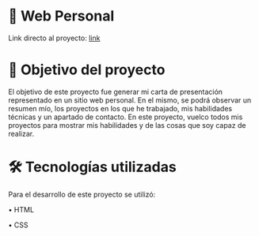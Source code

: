 # :rocket:	Web Personal
Link directo al proyecto: [link](https://lordlez.github.io/personalweb/)


# 📝 Objetivo del proyecto
El objetivo de este proyecto fue generar mi carta de presentación representado en un sitio web personal. En el mismo, se podrá observar un resumen mío,
los proyectos en los que he trabajado, mis habilidades técnicas y un apartado de contacto. En este proyecto, vuelco todos mis proyectos para mostrar mis habilidades
y de las cosas que soy capaz de realizar.

# :hammer_and_wrench: Tecnologías utilizadas
Para el desarrollo de este proyecto se utilizó:

• HTML

• CSS
